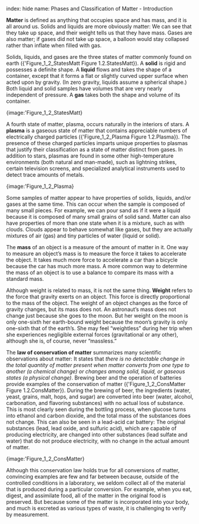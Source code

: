 index: hide
name: Phases and Classification of Matter - Introduction

 **Matter** is defined as anything that occupies space and has mass, and it is all around us. Solids and liquids are more obviously matter: We can see that they take up space, and their weight tells us that they have mass. Gases are also matter; if gases did not take up space, a balloon would stay collapsed rather than inflate when filled with gas.

Solids, liquids, and gases are the three states of matter commonly found on earth ({'Figure_1_2_StatesMatt Figure 1.2.StatesMatt}). A  **solid** is rigid and possesses a definite shape. A  **liquid** flows and takes the shape of a container, except that it forms a flat or slightly curved upper surface when acted upon by gravity. (In zero gravity, liquids assume a spherical shape.) Both liquid and solid samples have volumes that are very nearly independent of pressure. A  **gas** takes both the shape and volume of its container.


{image:'Figure_1_2_StatesMatt}
        

A fourth state of matter, plasma, occurs naturally in the interiors of stars. A  **plasma** is a gaseous state of matter that contains appreciable numbers of electrically charged particles ({'Figure_1_2_Plasma Figure 1.2.Plasma}). The presence of these charged particles imparts unique properties to plasmas that justify their classification as a state of matter distinct from gases. In addition to stars, plasmas are found in some other high-temperature environments (both natural and man-made), such as lightning strikes, certain television screens, and specialized analytical instruments used to detect trace amounts of metals.


{image:'Figure_1_2_Plasma}
        

Some samples of matter appear to have properties of solids, liquids, and/or gases at the same time. This can occur when the sample is composed of many small pieces. For example, we can pour sand as if it were a liquid because it is composed of many small grains of solid sand. Matter can also have properties of more than one state when it is a mixture, such as with clouds. Clouds appear to behave somewhat like gases, but they are actually mixtures of air (gas) and tiny particles of water (liquid or solid).

The  **mass** of an object is a measure of the amount of matter in it. One way to measure an object’s mass is to measure the force it takes to accelerate the object. It takes much more force to accelerate a car than a bicycle because the car has much more mass. A more common way to determine the mass of an object is to use a balance to compare its mass with a standard mass.

Although weight is related to mass, it is not the same thing.  **Weight** refers to the force that gravity exerts on an object. This force is directly proportional to the mass of the object. The weight of an object changes as the force of gravity changes, but its mass does not. An astronaut’s mass does not change just because she goes to the moon. But her weight on the moon is only one-sixth her earth-bound weight because the moon’s gravity is only one-sixth that of the earth’s. She may feel “weightless” during her trip when she experiences negligible external forces (gravitational or any other), although she is, of course, never “massless.”

The  **law of conservation of matter** summarizes many scientific observations about matter: It states that  *there is no detectable change in the total quantity of matter present when matter converts from one type to another (a chemical change) or changes among solid, liquid, or gaseous states (a physical change)*. Brewing beer and the operation of batteries provide examples of the conservation of matter ({'Figure_1_2_ConsMatter Figure 1.2.ConsMatter}). During the brewing of beer, the ingredients (water, yeast, grains, malt, hops, and sugar) are converted into beer (water, alcohol, carbonation, and flavoring substances) with no actual loss of substance. This is most clearly seen during the bottling process, when glucose turns into ethanol and carbon dioxide, and the total mass of the substances does not change. This can also be seen in a lead-acid car battery: The original substances (lead, lead oxide, and sulfuric acid), which are capable of producing electricity, are changed into other substances (lead sulfate and water) that do not produce electricity, with no change in the actual amount of matter.


{image:'Figure_1_2_ConsMatter}
        

Although this conservation law holds true for all conversions of matter, convincing examples are few and far between because, outside of the controlled conditions in a laboratory, we seldom collect all of the material that is produced during a particular conversion. For example, when you eat, digest, and assimilate food, all of the matter in the original food is preserved. But because some of the matter is incorporated into your body, and much is excreted as various types of waste, it is challenging to verify by measurement.
